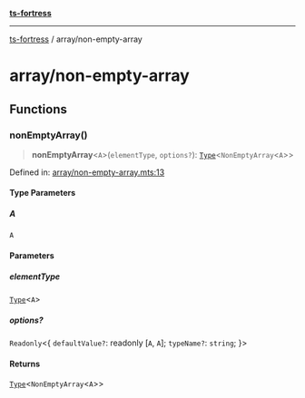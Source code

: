 [**ts-fortress**](../README.md)

---

[ts-fortress](../README.md) / array/non-empty-array

# array/non-empty-array

## Functions

### nonEmptyArray()

> **nonEmptyArray**\<`A`\>(`elementType`, `options?`): [`Type`](../type.md#type)\<`NonEmptyArray`\<`A`\>\>

Defined in: [array/non-empty-array.mts:13](https://github.com/noshiro-pf/ts-fortress/blob/main/src/array/non-empty-array.mts#L13)

#### Type Parameters

##### A

`A`

#### Parameters

##### elementType

[`Type`](../type.md#type)\<`A`\>

##### options?

`Readonly`\<\{ `defaultValue?`: readonly \[`A`, `A`\]; `typeName?`: `string`; \}\>

#### Returns

[`Type`](../type.md#type)\<`NonEmptyArray`\<`A`\>\>
